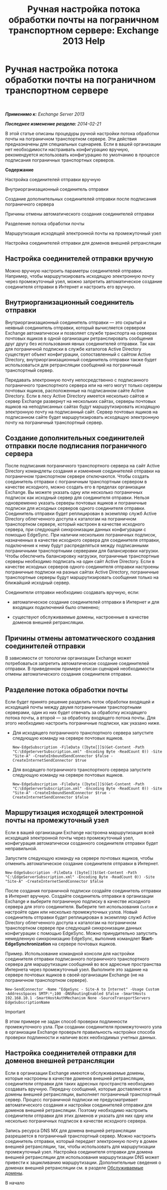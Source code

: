 ﻿---
title: 'Ручная настройка потока обработки почты на пограничном транспортном сервере: Exchange 2013 Help'
TOCTitle: Ручная настройка потока обработки почты на пограничном транспортном сервере
ms:assetid: cb4cc165-6c09-44ab-a95f-167ae8ed2485
ms:mtpsurl: https://technet.microsoft.com/ru-ru/library/Dn606261(v=EXCHG.150)
ms:contentKeyID: 61183382
ms.date: 04/30/2018
mtps_version: v=EXCHG.150
ms.translationtype: HT
---

# Ручная настройка потока обработки почты на пограничном транспортном сервере

 

_**Применимо к:** Exchange Server 2013_

_**Последнее изменение раздела:** 2014-02-21_

В этой статье описаны процедуры ручной настройки потока обработки почты на пограничном транспортном сервере. Эти действия предназначены для специальных сценариев. Если в вашей организации нет необходимости настраивать конфигурацию вручную, рекомендуется использовать конфигурацию по умолчанию в процессе подписания пограничных транспортных серверов.

**Содержание**

Настройка соединителей отправки вручную

Внутриорганизационный соединитель отправки

Создание дополнительных соединителей отправки после подписания пограничного сервера

Причины отмены автоматического создания соединителей отправки

Разделение потока обработки почты

Маршрутизация исходящей электронной почты на промежуточный узел

Настройка соединителей отправки для доменов внешней ретрансляции

## Настройка соединителей отправки вручную

Можно вручную настроить параметры соединителей отправки. Например, чтобы маршрутизировать исходящую электронную почту через промежуточный узел, можно запретить автоматическое создание соединителя отправки в Интернет и настроить его вручную.

## Внутриорганизационный соединитель отправки

Внутриорганизационный соединитель отправки — это скрытый и неявный соединитель отправки, который вычисляется сервером Exchange автоматически и позволяет службе транспорта на серверах почтовых ящиков в одной организации ретранслировать сообщения друг другу без использования явных соединителей отправки. Так как для пограничной подписки в службе каталогов Active Directory существует объект конфигурации, сопоставленный с сайтом Active Directory, внутриорганизационный соединитель отправки также будет использоваться для ретрансляции сообщений на пограничный транспортный сервер.

Передавать электронную почту непосредственно с подписанного пограничного транспортного сервера или на него могут только серверы почтовых ящиков, расположенные на подписанном сайте Active Directory. Если в лесу Active Directory имеется несколько сайтов и сервер Exchange развернут на нескольких сайтах, серверы почтовых ящиков на неподписанных сайтах будут маршрутизировать исходящую электронную почту на подписанный сайт. Сервер почтовых ящиков на подписанном сайте будет маршрутизировать исходящую электронную почту на пограничный транспортный сервер.

## Создание дополнительных соединителей отправки после подписания пограничного сервера

После подписания пограничного транспортного сервера на сайт Active Directory командлеты создания и изменения соединителей отправки на пограничном транспортном сервере отключаются. Чтобы создать соединитель отправки с пограничным транспортным сервером в качестве исходного, можно создать его в пределах организации Exchange. Вы можете указать одну или несколько пограничных подписок как исходный сервер для соединителя отправки. Нельзя одновременно указать серверы почтовых ящиков и пограничные подписки для исходных серверов одного соединителя отправки. Соединитель отправки будет реплицирован в экземпляр служб Active Directory облегченного доступа к каталогам на пограничном транспортном сервере, который настроен в качестве исходного сервера, при следующей синхронизации данных конфигурации с помощью EdgeSync. При наличии нескольких пограничных подписок, назначенных в качестве исходного сервера для соединителя отправки, подключения к нему будут распределяться между подписанными пограничными транспортными серверами для балансировки нагрузки. Чтобы обеспечить балансировку нагрузки, пограничные транспортные серверы необходимо подписать на один сайт Active Directory. Если в качестве исходных серверов одного соединителя отправки настроены пограничные подписки на разных сайтах Active Directory, пограничные транспортные серверы будут маршрутизировать сообщения только на ближайший исходный сервер.

Соединители отправки необходимо создавать вручную, если:

  - автоматическое создание соединителей отправки в Интернет и для входящих подключений было отменено;

  - существуют обслуживаемые домены, настроенные в качестве доменов внешней ретрансляции.

## Причины отмены автоматического создания соединителей отправки

В зависимости от топологии организации Exchange может потребоваться запретить автоматическое создание соединителей отправки. В приведенном примере описан сценарий необходимости отмены автоматического создания соединителя отправки.

## Разделение потока обработки почты

Если будет принято решение разделить поток обработки входящей и исходящей почты между двумя пограничными транспортными серверами, один из них будет отвечать за обработку исходящего потока почты, а второй — за обработку входящего потока почты. Для этого необходимо настроить пограничные подписки, как указано ниже.

  - Для исходящего пограничного транспортного сервера запустите следующую команду на сервере почтовых ящиков.
    
        New-EdgeSubscription -FileData ([byte[]]$(Get-Content -Path "C:\EdgeServerSubscription.xml" -Encoding Byte -ReadCount 0)) -Site "Site-A" -CreateInboundSendConnector $false -CreateInternetSendConnector $true

  - Для входящего пограничного транспортного сервера запустите следующую команду на сервере почтовых ящиков.
    
        New-EdgeSubscription -FileData ([byte[]]$(Get-Content -Path "C:\EdgeServerSubscription.xml" -Encoding Byte -ReadCount 0)) -Site "Site-A" -CreateInboundSendConnector $true -CreateInternetSendConnector $false

## Маршрутизация исходящей электронной почты на промежуточный узел

Если в вашей организации Exchange настроена маршрутизация всей исходящей электронной почты через промежуточный узел, конфигурация автоматически созданного соединителя отправки будет неправильной.

Запустите следующую команду на сервере почтовых ящиков, чтобы отменить автоматическое создание соединителя отправки в Интернет.

    New-EdgeSubscription -FileData ([byte[]]$(Get-Content -Path "C:\EdgeServerSubscription.xml" -Encoding Byte -ReadCount 0)) -Site "Site-A" -CreateInternetSendConnector $false

После создания пограничной подписки создайте соединитель отправки в Интернет вручную. Создайте соединитель отправки в организации Exchange и выберите пограничную подписку в качестве исходного сервера для этого соединителя. Выберите тип использования `Custom` и настройте один или несколько промежуточных узлов. Новый соединитель отправки будет реплицирован в экземпляр служб Active Directory облегченного доступа к каталогам на пограничном транспортном сервере при следующей синхронизации данных конфигурации с помощью EdgeSync. Можно принудительно запустить немедленную синхронизацию EdgeSync, выполнив командлет **Start-EdgeSynchronization** на сервере почтовых ящиков.

Пример. Использование командной консоли для настройки соединителя отправки подписанного пограничного транспортного сервера для маршрутизации сообщений во все адресные пространства Интернета через промежуточный узел. Выполните это задание на сервере почтовых ящиков в своей организации Exchange (не на пограничном транспортном сервере).

    New-SendConnector -Name "EdgeSync - Site-A to Internet" -Usage Custom -AddressSpaces SMTP:*;100 -DNSRoutingEnabled $false -SmartHosts 192.168.10.1 -SmartHostAuthMechanism None -SourceTransportServers EdgeSubscriptionName

> [!IMPORTANT]  
> В этом примере не задан способ проверки подлинности промежуточного узла. При создании соединителя промежуточного узла в организации Exchange проверьте правильность настройки способа проверки подлинности и наличие всех необходимых учетных данных.


## Настройка соединителей отправки для доменов внешней ретрансляции

Если в организации Exchange имеются обслуживаемые домены, которые настроены в качестве доменов внешней ретрансляции, соединители отправки для таких адресных пространств необходимо создавать вручную. Передачу сообщений, которые доставляются в домены внешней ретрансляции, выполняет пограничный транспортный сервер. Процесс пограничной подписки не предусматривает автоматического создания и настройки соединителей отправки для доменов внешней ретрансляции. Поэтому необходимо настроить соединители отправки для этих доменов и указать для них одну или несколько пограничных подписок в качестве исходного сервера.

Запись ресурса DNS MX для домена внешней ретрансляции разрешается в пограничный транспортный сервер. Можно настроить соединитель отправки, который передает электронную почту в домен внешней ретрансляции, так, чтобы использовать для маршрутизации промежуточный узел. Настройка соединителя отправки для домена внешней ретрансляции для использования маршрутизации DNS может привести к зацикливанию маршрутизации. Дополнительные сведения о доменах внешней ретрансляции см. в разделе [Обслуживаемые домены](accepted-domains-exchange-2013-help.md).

В начало

